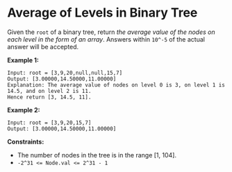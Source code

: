 # Average of Levels in Binary Tree

Given the `root` of a binary tree, return _the average value of the nodes on each level in the form of an array_. Answers within `10^-5` of the actual answer will be accepted.

**Example 1:**

```
Input: root = [3,9,20,null,null,15,7]
Output: [3.00000,14.50000,11.00000]
Explanation: The average value of nodes on level 0 is 3, on level 1 is 14.5, and on level 2 is 11.
Hence return [3, 14.5, 11].
```

**Example 2:**

```
Input: root = [3,9,20,15,7]
Output: [3.00000,14.50000,11.00000]
```

**Constraints:**

- The number of nodes in the tree is in the range [1, 104].
- `-2^31 <= Node.val <= 2^31 - 1`
